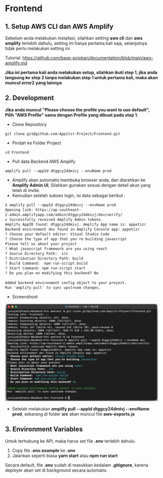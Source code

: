 # Frontend

## 1. Setup AWS CLI dan AWS Amplify

Sebelum anda melakukan installasi, silahkan setting **aws cli** dan **aws amplify** terlebih dahulu, setting ini hanya pertama kali saja, selanjutnya tidak perlu melakukan setting ini.

Tutorial: https://github.com/base-pojokan/documentation/blob/main/aws-amplify.md

**Jika ini pertama kali anda melakukan setup, silahkan ikuti step 1, jika anda langsung ke step 2 tanpa melakukan step 1 untuk pertama kali, maka akan muncul error2 yang lainnya**

## 2. Development

**Jika anda muncul "Please choose the profile you want to use default", Pilih "AWS Profile" sama dengan Profile yang dibuat pada step 1.**

- Clone Repository

```
git clone git@github.com:Appitzr-Project/Frontend.git
```

- Pindah ke Folder Project

```
cd Frontend
```

- Pull data Backend AWS Amplify

```
amplify pull --appId dtggcy24dmivj --envName prod
```

- Amplify akan automatis membuka browser anda, dan diarahkan ke **Amplify Admin UI**, Silahkan gunakan sesuai dengan detail akun yang telah di invite.
- Kemudian setelah sukses login, isi data sebagai berikut :

```
$ amplify pull --appId dtggcy24dmivj --envName prod
Opening link: https://ap-southeast-2.admin.amplifyapp.com/admin/dtggcy24dmivj/dev/verify/
✔ Successfully received Amplify Admin tokens.
Amplify AppID found: dtggcy24dmivj. Amplify App name is: appetizr
Backend environment dev found in Amplify Console app: appetizr
? Choose your default editor: Visual Studio Code
? Choose the type of app that you're building javascript
Please tell us about your project
? What javascript framework are you using react
? Source Directory Path:  src
? Distribution Directory Path: build
? Build Command:  npm run-script build
? Start Command: npm run-script start
? Do you plan on modifying this backend? No

Added backend environment config object to your project.
Run 'amplify pull' to sync upstream changes.
```

- Screenshoot

![](aws-amplify.png)

- Setelah melakukan **amplify pull --appId dtggcy24dmivj --envName prod**, sekarang di folder **src** akan muncul file **aws-exports.js**

## 3. Environment Variables

Untuk terhubung ke API, maka harus set file **.env** terlebih dahulu.

1. Copy file **.env.example** ke **.env**
2. Jalankan seperti biasa **yarn start** atau **npm run start**

Secara default, file **.env** sudah di masukkan kedalam **.gitignore**, karena deployer akan set di background secara automatis.
